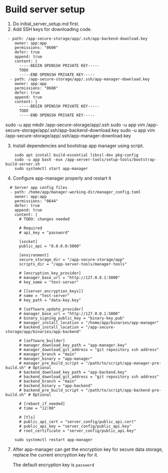 # Build server setup

1. Do initial_server_setup.md first.
2. Add SSH keys for downloading code.

```
 - path: /app-secure-storage/app/.ssh/app-backend-download.key
    owner: app:app
    permissions: "0600"
    defer: true
    append: true
    content: |
      -----BEGIN OPENSSH PRIVATE KEY-----
      TODO
      -----END OPENSSH PRIVATE KEY-----
  - path: /app-secure-storage/app/.ssh/app-manager-download.key
    owner: app:app
    permissions: "0600"
    defer: true
    append: true
    content: |
      -----BEGIN OPENSSH PRIVATE KEY-----
      TODO
      -----END OPENSSH PRIVATE KEY-----
```

sudo -u app mkdir /app-secure-storage/app/.ssh
sudo -u app vim /app-secure-storage/app/.ssh/app-backend-download.key
sudo -u app vim /app-secure-storage/app/.ssh/app-manager-download.key

3. Install dependencies and bootstrap app manager using script.

```
    sudo apt install build-essential libssl-dev pkg-config
    sudo -u app bash -eux /app-server-tools/setup-tools/bootstrap-build-server.sh
    sudo systemctl start app-manager
```

4. Configure app-manager properly and restart it

```
  # Server app config files
  - path: /home/app/manager-working-dir/manager_config.toml
    owner: app:app
    permissions: "0644"
    defer: true
    append: true
    content: |
      # TODO: changes needed

      # Required
      # api_key = "password"

      [socket]
      public_api = "0.0.0.0:5000"

      [environment]
      secure_storage_dir = "/app-secure-storage/app"
      scripts_dir = "/app-server-tools/manager-tools"

      # [encryption_key_provider]
      # manager_base_url = "http://127.0.0.1:5000"
      # key_name = "test-server"

      # [[server_encryption_keys]]
      # name = "test-server"
      # key_path = "data-key.key"

      # [software_update_provider]
      # manager_base_url = "http://127.0.0.1:5000"
      # binary_signing_public_key = "binary-key.pub"
      # manager_install_location = "/home/app/binaries/app-manager"
      # backend_install_location = "/app-secure-storage/app/binaries/app-backend"

      # [software_builder]
      # manager_download_key_path = "app-manager.key"
      # manager_download_git_address = "git repository ssh address"
      # manager_branch = "main"
      # manager_binary = "app-manager"
      # manager_pre_build_script = "/path/to/script/app-manager-pre-build.sh" # Optional
      # backend_download_key_path = "app-backend.key"
      # backend_download_git_address = "git repository ssh address"
      # backend_branch = "main"
      # backend_binary = "app-backend"
      # backend_pre_build_script = "/path/to/script/app-backend-pre-build.sh" # Optional

      # [reboot_if_needed]
      # time = "12:00"

      # [tls]
      # public_api_cert = "server_config/public_api.cert"
      # public_api_key = "server_config/public_api.key"
      # root_certificate = "server_config/public_api.key"
```

```
    sudo systemctl restart app-manager
```

7. After app-manager can get the encryption key for secure data storage,
   replace the current encryption key for it.

   The default encryption key is `password`
